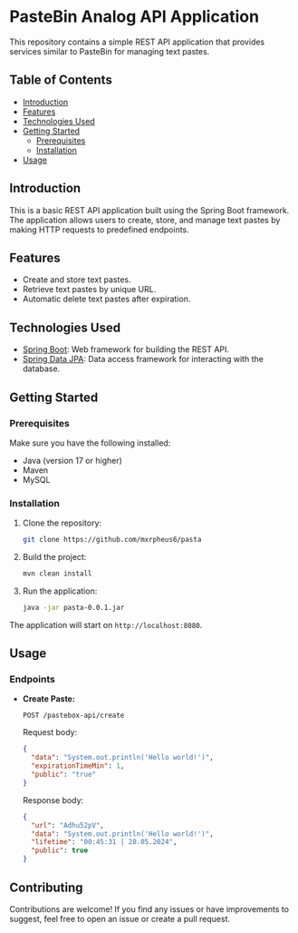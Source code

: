 # PasteBin Analog API Application

This repository contains a simple REST API application that provides services similar to PasteBin for managing text pastes.

## Table of Contents

- [Introduction](#introduction)
- [Features](#features)
- [Technologies Used](#technologies-used)
- [Getting Started](#getting-started)
    - [Prerequisites](#prerequisites)
    - [Installation](#installation)
- [Usage](#usage)

## Introduction

This is a basic REST API application built using the Spring Boot framework. The application allows users to create, store, and manage text pastes by making HTTP requests to predefined endpoints.

## Features

- Create and store text pastes.
- Retrieve text pastes by unique URL.
- Automatic delete text pastes after expiration.

## Technologies Used

- [Spring Boot](https://spring.io/projects/spring-boot): Web framework for building the REST API.
- [Spring Data JPA](https://spring.io/projects/spring-data-jpa): Data access framework for interacting with the database.

## Getting Started

### Prerequisites

Make sure you have the following installed:

- Java (version 17 or higher)
- Maven
- MySQL

### Installation

1. Clone the repository:

    ```bash
    git clone https://github.com/mxrpheus6/pasta
    ```

2. Build the project:

    ```bash
    mvn clean install
    ```

3. Run the application:

    ```bash
    java -jar pasta-0.0.1.jar
    ```

The application will start on `http://localhost:8080`.

## Usage

### Endpoints

- **Create Paste:**

  ```http
  POST /pastebox-api/create
  ```
  Request body:
  ```JSON
  {
    "data": "System.out.println('Hello world!')",
    "expirationTimeMin": 1,
    "public": "true"
  }
  ```
  Response body:
  ```JSON
  {
    "url": "Adhu52pV",
    "data": "System.out.println('Hello world!')",
    "lifetime": "00:45:31 | 28.05.2024",
    "public": true
  }
  ```
  
## Contributing

Contributions are welcome! If you find any issues or have improvements to suggest, feel free to open an issue or create
a pull request.
